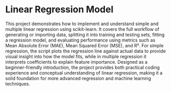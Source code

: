 # Linear Regression Model

This project demonstrates how to implement and understand simple and multiple linear regression using scikit-learn. It covers the full workflow of generating or importing data, splitting it into training and testing sets, fitting a regression model, and evaluating performance using metrics such as Mean Absolute Error (MAE), Mean Squared Error (MSE), and R². For simple regression, the script plots the regression line against actual data to provide visual insight into how the model fits, while in multiple regression it interprets coefficients to explain feature importance. Designed as a beginner-friendly introduction, the project provides both practical coding experience and conceptual understanding of linear regression, making it a solid foundation for more advanced regression and machine learning techniques.
